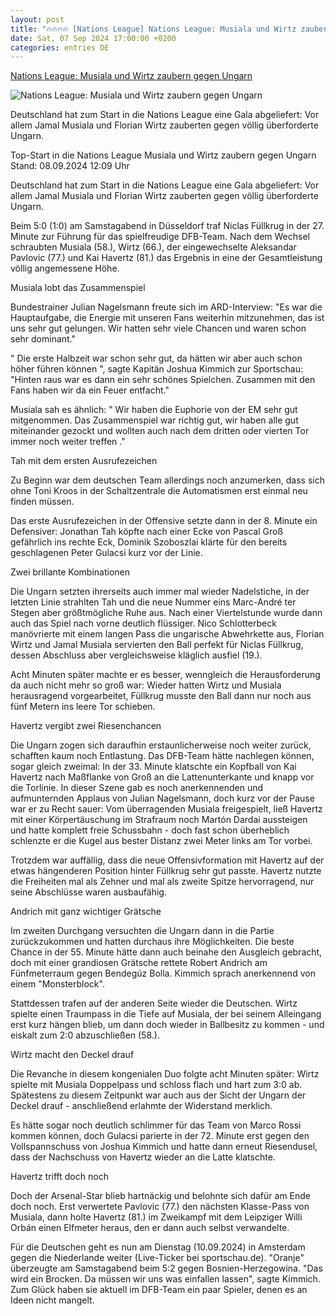 ```yaml
---
layout: post
title: "🔥🔥🔥🔥 [Nations League] Nations League: Musiala und Wirtz zaubern gegen Ungarn"
date: Sat, 07 Sep 2024 17:00:00 +0200
categories: entries DE
---
```

[Nations League: Musiala und Wirtz zaubern gegen Ungarn](https://www.sportschau.de/fussball/nationsleague/musiala-und-wirtz-zaubern-gegen-ungarn,deutschland-ungarn-spielbericht-102.html)

![Nations League: Musiala und Wirtz zaubern gegen Ungarn](https://images.sportschau.de/image/949e0a6e-5d5a-4297-bdfc-26c208846b44/AAABkc4pUck/AAABkZLhkrw/16x9-1280/wirtz-musiala-108.jpg)

Deutschland hat zum Start in die Nations League eine Gala abgeliefert: Vor allem Jamal Musiala und Florian Wirtz zauberten gegen völlig überforderte Ungarn.

Top-Start in die Nations League Musiala und Wirtz zaubern gegen Ungarn Stand: 08.09.2024 12:09 Uhr

Deutschland hat zum Start in die Nations League eine Gala abgeliefert: Vor allem Jamal Musiala und Florian Wirtz zauberten gegen völlig überforderte Ungarn.

Beim 5:0 (1:0) am Samstagabend in Düsseldorf traf Niclas Füllkrug in der 27. Minute zur Führung für das spielfreudige DFB-Team. Nach dem Wechsel schraubten Musiala (58.), Wirtz (66.), der eingewechselte Aleksandar Pavlovic (77.) und Kai Havertz (81.) das Ergebnis in eine der Gesamtleistung völlig angemessene Höhe.

Musiala lobt das Zusammenspiel

Bundestrainer Julian Nagelsmann freute sich im ARD-Interview: "Es war die Hauptaufgabe, die Energie mit unseren Fans weiterhin mitzunehmen, das ist uns sehr gut gelungen. Wir hatten sehr viele Chancen und waren schon sehr dominant."

" Die erste Halbzeit war schon sehr gut, da hätten wir aber auch schon höher führen können ", sagte Kapitän Joshua Kimmich zur Sportschau: "Hinten raus war es dann ein sehr schönes Spielchen. Zusammen mit den Fans haben wir da ein Feuer entfacht."

Musiala sah es ähnlich: " Wir haben die Euphorie von der EM sehr gut mitgenommen. Das Zusammenspiel war richtig gut, wir haben alle gut miteinander gezockt und wollten auch nach dem dritten oder vierten Tor immer noch weiter treffen ."

Tah mit dem ersten Ausrufezeichen

Zu Beginn war dem deutschen Team allerdings noch anzumerken, dass sich ohne Toni Kroos in der Schaltzentrale die Automatismen erst einmal neu finden müssen.

Das erste Ausrufezeichen in der Offensive setzte dann in der 8. Minute ein Defensiver: Jonathan Tah köpfte nach einer Ecke von Pascal Groß gefährlich ins rechte Eck, Dominik Szoboszlai klärte für den bereits geschlagenen Peter Gulacsi kurz vor der Linie.

Zwei brillante Kombinationen

Die Ungarn setzten ihrerseits auch immer mal wieder Nadelstiche, in der letzten Linie strahlten Tah und die neue Nummer eins Marc-André ter Stegen aber größtmögliche Ruhe aus. Nach einer Viertelstunde wurde dann auch das Spiel nach vorne deutlich flüssiger. Nico Schlotterbeck manövrierte mit einem langen Pass die ungarische Abwehrkette aus, Florian Wirtz und Jamal Musiala servierten den Ball perfekt für Niclas Füllkrug, dessen Abschluss aber vergleichsweise kläglich ausfiel (19.).

Acht Minuten später machte er es besser, wenngleich die Herausforderung da auch nicht mehr so groß war: Wieder hatten Wirtz und Musiala herausragend vorgearbeitet, Füllkrug musste den Ball dann nur noch aus fünf Metern ins leere Tor schieben.

Havertz vergibt zwei Riesenchancen

Die Ungarn zogen sich daraufhin erstaunlicherweise noch weiter zurück, schafften kaum noch Entlastung. Das DFB-Team hätte nachlegen können, sogar gleich zweimal: In der 33. Minute klatschte ein Kopfball von Kai Havertz nach Maßflanke von Groß an die Lattenunterkante und knapp vor die Torlinie. In dieser Szene gab es noch anerkennenden und aufmunternden Applaus von Julian Nagelsmann, doch kurz vor der Pause war er zu Recht sauer: Vom überragenden Musiala freigespielt, ließ Havertz mit einer Körpertäuschung im Strafraum noch Martón Dardai aussteigen und hatte komplett freie Schussbahn - doch fast schon überheblich schlenzte er die Kugel aus bester Distanz zwei Meter links am Tor vorbei.

Trotzdem war auffällig, dass die neue Offensivformation mit Havertz auf der etwas hängenderen Position hinter Füllkrug sehr gut passte. Havertz nutzte die Freiheiten mal als Zehner und mal als zweite Spitze hervorragend, nur seine Abschlüsse waren ausbaufähig.

Andrich mit ganz wichtiger Grätsche

Im zweiten Durchgang versuchten die Ungarn dann in die Partie zurückzukommen und hatten durchaus ihre Möglichkeiten. Die beste Chance in der 55. Minute hätte dann auch beinahe den Ausgleich gebracht, doch mit einer grandiosen Grätsche rettete Robert Andrich am Fünfmeterraum gegen Bendegúz Bolla. Kimmich sprach anerkennend von einem "Monsterblock".

Stattdessen trafen auf der anderen Seite wieder die Deutschen. Wirtz spielte einen Traumpass in die Tiefe auf Musiala, der bei seinem Alleingang erst kurz hängen blieb, um dann doch wieder in Ballbesitz zu kommen - und eiskalt zum 2:0 abzuschließen (58.).

Wirtz macht den Deckel drauf

Die Revanche in diesem kongenialen Duo folgte acht Minuten später: Wirtz spielte mit Musiala Doppelpass und schloss flach und hart zum 3:0 ab. Spätestens zu diesem Zeitpunkt war auch aus der Sicht der Ungarn der Deckel drauf - anschließend erlahmte der Widerstand merklich.

Es hätte sogar noch deutlich schlimmer für das Team von Marco Rossi kommen können, doch Gulacsi parierte in der 72. Minute erst gegen den Vollspannschuss von Joshua Kimmich und hatte dann erneut Riesendusel, dass der Nachschuss von Havertz wieder an die Latte klatschte.

Havertz trifft doch noch

Doch der Arsenal-Star blieb hartnäckig und belohnte sich dafür am Ende doch noch. Erst verwertete Pavlovic (77.) den nächsten Klasse-Pass von Musiala, dann holte Havertz (81.) im Zweikampf mit dem Leipziger Willi Orbán einen Elfmeter heraus, den er dann auch selbst verwandelte.

Für die Deutschen geht es nun am Dienstag (10.09.2024) in Amsterdam gegen die Niederlande weiter (Live-Ticker bei sportschau.de). "Oranje" überzeugte am Samstagabend beim 5:2 gegen Bosnien-Herzegowina. "Das wird ein Brocken. Da müssen wir uns was einfallen lassen", sagte Kimmich. Zum Glück haben sie aktuell im DFB-Team ein paar Spieler, denen es an Ideen nicht mangelt.

